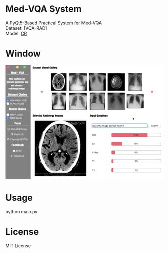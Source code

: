 # Med-VQA System
A PyQt5-Based Practical System for Med-VQA
<br>
Dataset: [VQA-RAD]
<br>
Model: [CR](https://github.com/Awenbocc/med-vqa) 

# Window
![window](https://github.com/Awenbocc/mvqa-system/blob/main/images/cover.png?raw=true)

# Usage
python main.py 

# License
MIT License
